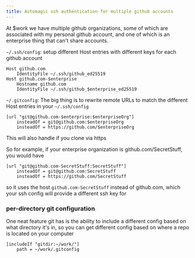 ```yaml
---
title: Automagic ssh authentication for multiple github accounts
---
```


At $work we have multiple github organizations, some of which are associated
with my personal github account, and one of which is an enterprise thing that
can't share accounts.


`~/.ssh/config`: setup different Host entries with different keys for each
github account
```
Host github.com
    IdentityFile ~/.ssh/github_ed25519
Host github.com-$enterprise
    Hostname github.com
    IdentityFile ~/.ssh/github_$enterprise_ed25519
```


`~/.gitconfig`: The big thing is to rewrite remote URLs to match the different
Host entries in your `~/.ssh/config`
```
[url "git@github.com-$enterprise:$enterpriseOrg"]
    insteadOf = git@github.com:$enterpriseOrg
    insteadOf = https://github.com/$enterpriseOrg
```
This will also handle if you clone via https

So for example, if your enterprise organization is github.com/SecretStuff, you
would have
```
[url "git@github.com-SecretStuff:SecretStuff"]
    insteadOf = git@github.com:SecretStuff
    insteadOf = https://github.com/SecretStuff
```
so it uses the host `github.com-SecretStuff` instead of github.com, which your
ssh config will provide a different ssh key for

### per-directory git configuration

One neat feature git has is the ability to include a different config based on
what directory it's in, so you can get different config based on where a repo is
located on your computer
```
[includeIf "gitdir:~/work/"]
    path = ~/work/.gitconfig
```
